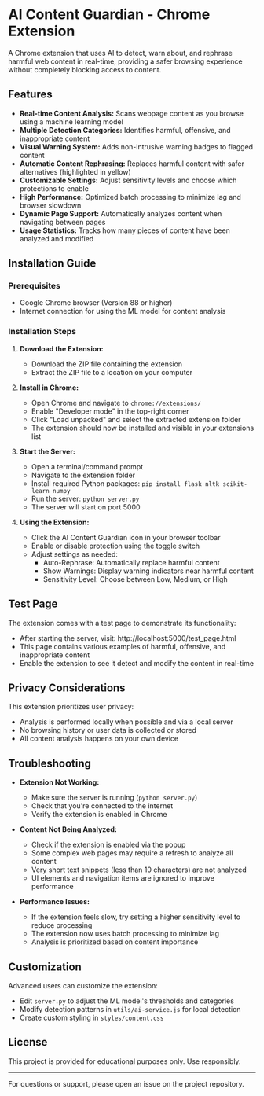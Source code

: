 # AI Content Guardian - Chrome Extension

A Chrome extension that uses AI to detect, warn about, and rephrase harmful web content in real-time, providing a safer browsing experience without completely blocking access to content.

## Features

- **Real-time Content Analysis:** Scans webpage content as you browse using a machine learning model
- **Multiple Detection Categories:** Identifies harmful, offensive, and inappropriate content
- **Visual Warning System:** Adds non-intrusive warning badges to flagged content
- **Automatic Content Rephrasing:** Replaces harmful content with safer alternatives (highlighted in yellow)
- **Customizable Settings:** Adjust sensitivity levels and choose which protections to enable
- **High Performance:** Optimized batch processing to minimize lag and browser slowdown
- **Dynamic Page Support:** Automatically analyzes content when navigating between pages
- **Usage Statistics:** Tracks how many pieces of content have been analyzed and modified

## Installation Guide

### Prerequisites
- Google Chrome browser (Version 88 or higher)
- Internet connection for using the ML model for content analysis

### Installation Steps

1. **Download the Extension:**
   - Download the ZIP file containing the extension
   - Extract the ZIP file to a location on your computer

2. **Install in Chrome:**
   - Open Chrome and navigate to `chrome://extensions/`
   - Enable "Developer mode" in the top-right corner
   - Click "Load unpacked" and select the extracted extension folder
   - The extension should now be installed and visible in your extensions list

3. **Start the Server:**
   - Open a terminal/command prompt
   - Navigate to the extension folder
   - Install required Python packages: `pip install flask nltk scikit-learn numpy`
   - Run the server: `python server.py`
   - The server will start on port 5000

4. **Using the Extension:**
   - Click the AI Content Guardian icon in your browser toolbar
   - Enable or disable protection using the toggle switch
   - Adjust settings as needed:
     - Auto-Rephrase: Automatically replace harmful content
     - Show Warnings: Display warning indicators near harmful content
     - Sensitivity Level: Choose between Low, Medium, or High

## Test Page

The extension comes with a test page to demonstrate its functionality:
- After starting the server, visit: http://localhost:5000/test_page.html
- This page contains various examples of harmful, offensive, and inappropriate content
- Enable the extension to see it detect and modify the content in real-time

## Privacy Considerations

This extension prioritizes user privacy:
- Analysis is performed locally when possible and via a local server
- No browsing history or user data is collected or stored
- All content analysis happens on your own device

## Troubleshooting

- **Extension Not Working:**
  - Make sure the server is running (`python server.py`)
  - Check that you're connected to the internet
  - Verify the extension is enabled in Chrome

- **Content Not Being Analyzed:**
  - Check if the extension is enabled via the popup
  - Some complex web pages may require a refresh to analyze all content
  - Very short text snippets (less than 10 characters) are not analyzed
  - UI elements and navigation items are ignored to improve performance

- **Performance Issues:**
  - If the extension feels slow, try setting a higher sensitivity level to reduce processing
  - The extension now uses batch processing to minimize lag
  - Analysis is prioritized based on content importance

## Customization

Advanced users can customize the extension:
- Edit `server.py` to adjust the ML model's thresholds and categories
- Modify detection patterns in `utils/ai-service.js` for local detection
- Create custom styling in `styles/content.css`

## License

This project is provided for educational purposes only. Use responsibly.

---

For questions or support, please open an issue on the project repository.